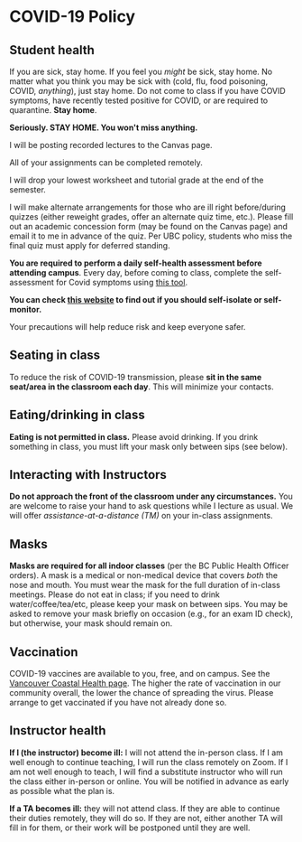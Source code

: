 # COVID-19 Policy

## Student health

If you are sick, stay home. If you feel you *might* be sick, stay home.
No matter what you think you may be sick with (cold, flu, food poisoning, COVID, *anything*),
just stay home. Do not come to class if you have COVID symptoms, have recently tested positive
for COVID, or are required to quarantine. **Stay home**.

**Seriously. STAY HOME. You won't miss anything.**

I will be posting recorded lectures to the Canvas page.

All of your assignments can be completed remotely.

I will drop your lowest worksheet and tutorial grade at the end of the semester.

I will make alternate arrangements for those who are ill right before/during quizzes
(either reweight grades, offer an alternate quiz time, etc.). 
Please fill out an academic concession form (may be found on the Canvas page) and email
it to me in advance of the quiz. 
Per UBC policy, students who miss the final quiz must apply for deferred standing.

**You are required to perform a daily self-health assessment before attending campus**. Every day,
before coming to class, complete the self-assessment for Covid symptoms using
[this tool](https://bc.thrive.health/covid19/en).

**You can check [this website](http://www.bccdc.ca/health-info/diseases-conditions/covid-19/self-isolation#Who) to find
out if you should self-isolate or self-monitor.**

Your precautions will help reduce risk and keep everyone safer. 

## Seating in class
To reduce the risk of COVID-19 transmission, please **sit in the same seat/area in the classroom each day**. 
This will minimize your contacts. 

## Eating/drinking in class

**Eating is not permitted in class.** Please avoid drinking. If you drink something in class,
you must lift your mask only between sips (see below).

## Interacting with Instructors
**Do not approach the front of the classroom under any circumstances.** 
You are welcome to raise your hand to ask questions while I lecture as usual.
We will offer *assistance-at-a-distance (TM)* on your in-class assignments.

## Masks
**Masks are required for all indoor classes** (per the BC Public Health Officer
orders). A mask is a medical or non-medical device that covers *both* the nose and mouth.
You must wear the mask for the full duration of in-class meetings.
Please do not eat in class; if you need to drink water/coffee/tea/etc, please keep your mask
on between sips. You may be asked to remove your mask briefly on occasion 
(e.g., for an exam ID check), but otherwise, your mask should remain on.

## Vaccination
COVID-19 vaccines are available to you, free, and on campus. 
See the [Vancouver Coastal Health page](http://www.vch.ca/covid-19/covid-19-vaccine). 
The higher the rate of
vaccination in our community overall, the lower the chance of spreading the
virus. Please arrange to get vaccinated if you have not already done so. 

## Instructor health
**If I (the instructor) become ill:** I will not attend the in-person class. If I am well enough to continue teaching,
I will run the class remotely on Zoom. If I am not well enough to teach, I will find a substitute instructor
who will run the class either in-person or online. You will be notified in advance as early as possible what the 
plan is.

**If a TA becomes ill:** they will not attend class.
If they are able to continue their duties remotely, they will do so.
If they are not, either another TA will fill in for them, or their work
will be postponed until they are well.


